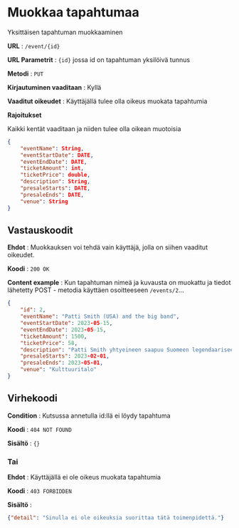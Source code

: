 # Muokkaa tapahtumaa

Yksittäisen tapahtuman muokkaaminen

**URL** : `/event/{id}`

**URL Parametrit** : `{id}` jossa id on tapahtuman yksilöivä tunnus

**Metodi** : `PUT`

**Kirjautuminen vaaditaan** : Kyllä

**Vaaditut oikeudet** : Käyttäjällä tulee olla oikeus muokata tapahtumia

**Rajoitukset**

Kaikki kentät vaaditaan ja niiden tulee olla oikean muotoisia

```json
{
    "eventName": String,
    "eventStartDate": DATE,
    "eventEndDate": DATE,
    "ticketAmount": int,
    "ticketPrice": double,
    "description": String,
    "presaleStarts": DATE,
    "presaleEnds": DATE,
    "venue": String
}
```

## Vastauskoodit

**Ehdot** : Muokkauksen voi tehdä vain käyttäjä, jolla on siihen vaaditut oikeudet.

**Koodi** : `200 OK`

**Content example** : Kun tapahtuman nimeä ja kuvausta on muokattu ja tiedot lähetetty POST - metodia käyttäen osoitteeseen `/events/2`...

```json
{
    "id": 2,
    "eventName": "Patti Smith (USA) and the big band",
    "eventStartDate": 2023-05-15,
    "eventEndDate": 2023-05-15,
    "ticketAmount": 1500,
    "ticketPrice": 58,
    "description": "Patti Smith yhtyeineen saapuu Suomeen legendaariseen Kulttuuritaloon",
    "presaleStarts": 2023-02-01,
    "presaleEnds": 2023-05-01,
    "venue": "Kulttuuritalo"
}
```

## Virhekoodi

**Condition** : Kutsussa annetulla id:llä ei löydy tapahtuma

**Koodi** : `404 NOT FOUND`

**Sisältö** : `{}`

### Tai

**Ehdot** : Käyttäjällä ei ole oikeus muokata tapahtumia

**Koodi** : `403 FORBIDDEN`

**Sisältö** : 
```json
{"detail": "Sinulla ei ole oikeuksia suorittaa tätä toimenpidettä."}
```